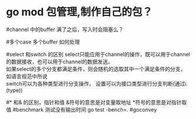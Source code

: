 # go mod 包管理,制作自己的包？

#channel 中的buffer 满了之后，写入时会阻塞么？

#多个case 多个buffer 如何处理

#select 和switch 的区别
select只能应用于channel的操作，既可以用于channel的数据接收，也可以用于channel的数据发送。  
如果select的多个分支都满足条件，则会随机的选取其中一个满足条件的分支， 如语言规范中所说  
switch可以为各种类型进行分支操作， 设置可以为接口类型进行分支判断(通过i.(type))

#* 和& 的区别，指针和值
&符号的意思是对变量取地址
*符号的意思是对指针取值
#benchmark 测试没有输出时间
go test -bench=.
#goconvey